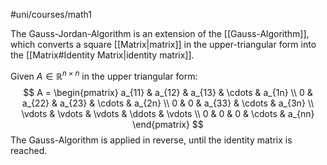 #uni/courses/math1 

The Gauss-Jordan-Algorithm is an extension of the [[Gauss-Algorithm]], which converts a square [[Matrix|matrix]] in the upper-triangular form into the [[Matrix#Identity Matrix|identity matrix]].

Given $A \in \mathbb{R}^{n \times n}$ in the upper triangular form:
$$
A = \begin{pmatrix}
a_{11} & a_{12} & a_{13} & \cdots & a_{1n} \\ 
0 & a_{22} & a_{23} & \cdots & a_{2n} \\ 
0 & 0 & a_{33} & \cdots & a_{3n} \\ 
\vdots & \vdots & \vdots & \ddots & \vdots \\ 
0 & 0 & 0 & \cdots & a_{nn}
\end{pmatrix}
$$
The Gauss-Algorithm is applied in reverse, until the identity matrix is reached.